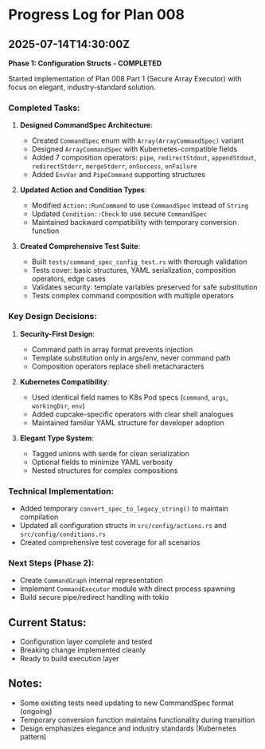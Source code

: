 # Progress Log for Plan 008

## 2025-07-14T14:30:00Z

**Phase 1: Configuration Structs - COMPLETED**

Started implementation of Plan 008 Part 1 (Secure Array Executor) with focus on elegant, industry-standard solution.

### Completed Tasks:
1. **Designed CommandSpec Architecture**:
   - Created `CommandSpec` enum with `Array(ArrayCommandSpec)` variant
   - Designed `ArrayCommandSpec` with Kubernetes-compatible fields
   - Added 7 composition operators: `pipe`, `redirectStdout`, `appendStdout`, `redirectStderr`, `mergeStderr`, `onSuccess`, `onFailure`
   - Added `EnvVar` and `PipeCommand` supporting structures

2. **Updated Action and Condition Types**:
   - Modified `Action::RunCommand` to use `CommandSpec` instead of `String`
   - Updated `Condition::Check` to use secure `CommandSpec`
   - Maintained backward compatibility with temporary conversion function

3. **Created Comprehensive Test Suite**:
   - Built `tests/command_spec_config_test.rs` with thorough validation
   - Tests cover: basic structures, YAML serialization, composition operators, edge cases
   - Validates security: template variables preserved for safe substitution
   - Tests complex command composition with multiple operators

### Key Design Decisions:

1. **Security-First Design**:
   - Command path in array format prevents injection
   - Template substitution only in args/env, never command path
   - Composition operators replace shell metacharacters

2. **Kubernetes Compatibility**:
   - Used identical field names to K8s Pod specs (`command`, `args`, `workingDir`, `env`)
   - Added cupcake-specific operators with clear shell analogues
   - Maintained familiar YAML structure for developer adoption

3. **Elegant Type System**:
   - Tagged unions with serde for clean serialization
   - Optional fields to minimize YAML verbosity
   - Nested structures for complex compositions

### Technical Implementation:
- Added temporary `convert_spec_to_legacy_string()` to maintain compilation
- Updated all configuration structs in `src/config/actions.rs` and `src/config/conditions.rs`
- Created comprehensive test coverage for all scenarios

### Next Steps (Phase 2):
- Create `CommandGraph` internal representation
- Implement `CommandExecutor` module with direct process spawning
- Build secure pipe/redirect handling with tokio

## Current Status:
- Configuration layer complete and tested
- Breaking change implemented cleanly
- Ready to build execution layer

## Notes:
- Some existing tests need updating to new CommandSpec format (ongoing)
- Temporary conversion function maintains functionality during transition
- Design emphasizes elegance and industry standards (Kubernetes pattern)